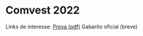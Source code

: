 # Comvest 2022

Links de interesse:
[Prova (pdf)](https://www.comvest.unicamp.br/vest2022/F1/f12022Q_X.pdf)
Gabarito oficial (breve)
